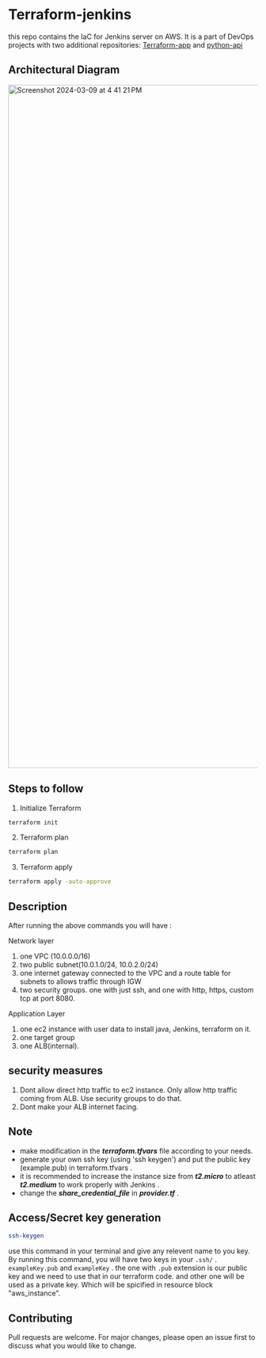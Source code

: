 # Terraform-jenkins

this repo contains the IaC for Jenkins server on AWS. It is a part of DevOps projects with two additional repositories: [Terraform-app](https://github.com/TusharThapliyal/Terraform-app.git) and [python-api](https://github.com/TusharThapliyal/python-api.git)

## Architectural Diagram
<img width="1379" alt="Screenshot 2024-03-09 at 4 41 21 PM" src="https://github.com/TusharThapliyal/Terraform-jenkins/assets/75366942/1ba37f53-ad51-42ce-a469-c6fad62cc2dc">




## Steps to follow


1. Initialize Terraform

```bash
terraform init
```
2. Terraform plan

```bash
terraform plan
```
3. Terraform apply

```bash
terraform apply -auto-approve
```

## Description
After running the above commands you will have :

Network layer
1. one VPC (10.0.0.0/16)
2. two public subnet(10.0.1.0/24, 10.0.2.0/24)
3. one internet gateway connected to the VPC and a route table for subnets to allows traffic through IGW
4. two security groups. one with just ssh, and one with http, https, custom tcp at port 8080.
   
Application Layer
1. one ec2 instance with user data to install java, Jenkins, terraform on it.
2. one target group 
3. one ALB(internal).

## security measures
1. Dont allow direct http traffic to ec2 instance. Only allow http traffic coming from ALB. Use security groups to do that.
2. Dont make your ALB internet facing.

## Note
- make modification in the ***terraform.tfvars*** file according to your needs.
- generate your own ssh key (using 'ssh keygen') and put the public key (example.pub) in terraform.tfvars .
- it is recommended to increase the instance size from ***t2.micro*** to atleast ***t2.medium*** to work properly with Jenkins .
- change the ***share_credential_file*** in ***provider.tf*** .

## Access/Secret key generation
```bash
ssh-keygen
```
use this command in your terminal and give any relevent name to you key.\
By running this command, you will have two keys in your ``.ssh/`` .\
``exampleKey.pub`` and ``exampleKey`` . the one with ``.pub`` extension is our public key and we need to use that in our terraform code. and other one will be used as a private key. Which will be spicified in resource block "aws_instance".

## Contributing

Pull requests are welcome. For major changes, please open an issue first
to discuss what you would like to change.
